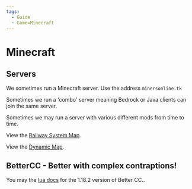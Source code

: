 ```yaml
---
tags:
  - Guide
  - Game=Minecraft
---
```


# Minecraft

## Servers

We sometimes run a Minecraft server. Use the address ```minersonline.tk```

Sometimes we run a 'combo' server meaning Bedrock or Java clients can join the same server.

Sometimes we may run a server with various different mods from time to time.

View the [Railway System Map](https://minersonline.tk/plan/index.html).

View the [Dynamic Map](https://minersonline.tk/map).

## BetterCC - Better with complex contraptions!

You may the [lua docs](/better_cc/1.18/docs/lua/) for the 1.18.2 version of Better CC..